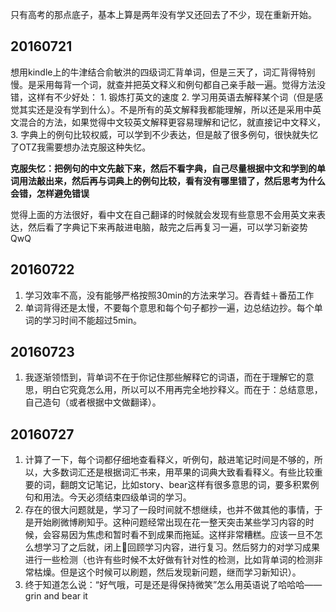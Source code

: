 只有高考的那点底子，基本上算是两年没有学又还回去了不少，现在重新开始。
## 20160721
想用kindle上的牛津结合俞敏洪的四级词汇背单词，但是三天了，词汇背得特别慢。是采用每背一个词，就查并把英文释义和例句都自己亲手敲一遍。觉得方法没错，这样有不少好处：
    1. 锻炼打英文的速度
    2. 学习用英语去解释某个词（但是感觉其实还是没有学到什么）。不是所有的英文解释我都能理解，所以还是采用中英文混合的方法，如果觉得中文较英文解释更容易理解和记忆，就直接记中文释义，
    3. 字典上的例句比较权威，可以学到不少表达，但是敲了很多例句，很快就失忆了OTZ我需要想办法克服这种失忆。

**克服失忆：把例句的中文先敲下来，然后不看字典，自己尽量根据中文和学到的单词用法敲出来，然后再与词典上的例句比较，看有没有哪里错了，然后思考为什么会错，怎样避免错误**

觉得上面的方法很好，看中文在自己翻译的时候就会发现有些意思不会用英文来表达，然后看了字典记下来再敲进电脑，敲完之后再复习一遍，可以学习新姿势QwQ

## 20160722
1. 学习效率不高，没有能够严格按照30min的方法来学习。吞青蛙＋番茄工作
2. 单词背得还是太慢，不要每个意思和每个句子都抄一遍，边总结边抄。每个单词的学习时间不能超过5min。

## 20160723
1. 我逐渐领悟到，背单词不在于你记住那些解释它的词语，而在于理解它的意思，明白它究竟怎么用，所以可以不用再完全地抄释义。而在于：总结意思，自己造句（或者根据中文做翻译）。

## 20160727
1. 计算了一下，每个词都仔细地查看释义，听例句，敲进笔记时间是不够的，所以，大多数词汇还是根据词汇书来，用苹果的词典大致看看释义。有些比较重要的词，翻朗文记笔记，比如story、bear这样有很多意思的词，要多积累例句和用法。今天必须结束四级单词的学习。
2. 存在的很大问题就是，学习了一段时间就不想继续，也并不做其他的事情，于是开始刷微博刷知乎。这种问题经常出现在花一整天突击某些学习内容的时候，会容易因为焦虑和暂时看不到成果而拖延。这样非常糟糕。应该一旦不怎么想学习了之后就，闭上👀回顾学习内容，进行复习。然后努力的对学习成果进行一些检测（也许有些时候不太好做有针对性的检测，比如背单词的检测非常枯燥。但是这个时候可以刷题，然后发现新问题，继而学习新知识）。
3. 终于知道怎么说：“好气哦，可是还是得保持微笑”怎么用英语说了哈哈哈——grin and bear it
